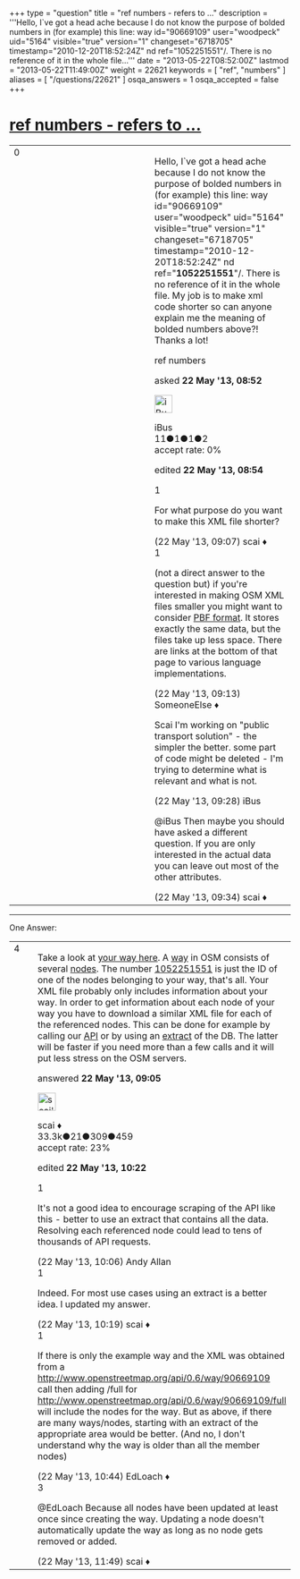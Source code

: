 +++
type = "question"
title = "ref numbers - refers to ..."
description = '''Hello, I`ve got a head ache because I do not know the purpose of bolded numbers in (for example) this line: way id=&quot;90669109&quot; user=&quot;woodpeck&quot; uid=&quot;5164&quot; visible=&quot;true&quot; version=&quot;1&quot; changeset=&quot;6718705&quot; timestamp=&quot;2010-12-20T18:52:24Z&quot; nd ref=&quot;1052251551&quot;/. There is no reference of it in the whole file...'''
date = "2013-05-22T08:52:00Z"
lastmod = "2013-05-22T11:49:00Z"
weight = 22621
keywords = [ "ref", "numbers" ]
aliases = [ "/questions/22621" ]
osqa_answers = 1
osqa_accepted = false
+++

<div class="headNormal">

# [ref numbers - refers to ...](/questions/22621/ref-numbers-refers-to)

</div>

<div id="main-body">

<div id="askform">

<table id="question-table" style="width:100%;">
<colgroup>
<col style="width: 50%" />
<col style="width: 50%" />
</colgroup>
<tbody>
<tr>
<td style="width: 30px; vertical-align: top"><div class="vote-buttons">
<span id="post-22621-upvote" class="ajax-command post-vote up" rel="nofollow" title="I like this post (click again to cancel)"> </span>
<div id="post-22621-score" class="post-score" title="current number of votes">
0
</div>
<span id="post-22621-downvote" class="ajax-command post-vote down" rel="nofollow" title="I dont like this post (click again to cancel)"> </span> <span id="favorite-mark" class="ajax-command favorite-mark" rel="nofollow" title="mark/unmark this question as favorite (click again to cancel)"> </span>
<div id="favorite-count" class="favorite-count">
&#10;</div>
</div></td>
<td><div id="item-right">
<div class="question-body">
<p>Hello, I`ve got a head ache because I do not know the purpose of bolded numbers in (for example) this line: way id="90669109" user="woodpeck" uid="5164" visible="true" version="1" changeset="6718705" timestamp="2010-12-20T18:52:24Z" nd ref="<strong>1052251551</strong>"/. There is no reference of it in the whole file. My job is to make xml code shorter so can anyone explain me the meaning of bolded numbers above?! Thanks a lot!</p>
</div>
<div id="question-tags" class="tags-container tags">
<span class="post-tag tag-link-ref" rel="tag" title="see questions tagged &#39;ref&#39;">ref</span> <span class="post-tag tag-link-numbers" rel="tag" title="see questions tagged &#39;numbers&#39;">numbers</span>
</div>
<div id="question-controls" class="post-controls">
&#10;</div>
<div class="post-update-info-container">
<div class="post-update-info post-update-info-user">
<p>asked <strong>22 May '13, 08:52</strong></p>
<img src="https://secure.gravatar.com/avatar/73f692aea73bb1fa188bb9edf9fb64f9?s=32&amp;d=identicon&amp;r=g" class="gravatar" width="32" height="32" alt="iBus&#39;s gravatar image" />
<p><span>iBus</span><br />
<span class="score" title="11 reputation points">11</span><span title="1 badges"><span class="badge1">●</span><span class="badgecount">1</span></span><span title="1 badges"><span class="silver">●</span><span class="badgecount">1</span></span><span title="2 badges"><span class="bronze">●</span><span class="badgecount">2</span></span><br />
<span class="accept_rate" title="Rate of the user&#39;s accepted answers">accept rate:</span> <span title="iBus has no accepted answers">0%</span></p>
</div>
<div class="post-update-info post-update-info-edited">
<p><span> edited <strong>22 May '13, 08:54</strong> </span></p>
</div>
</div>
<div id="comments-container-22621" class="comments-container">
<span id="22623"></span>
<div id="comment-22623" class="comment">
<div id="post-22623-score" class="comment-score">
1
</div>
<div class="comment-text">
<p>For what purpose do you want to make this XML file shorter?</p>
</div>
<div id="comment-22623-info" class="comment-info">
<span class="comment-age">(22 May '13, 09:07)</span> <span class="comment-user userinfo">scai ♦</span>
</div>
</div>
<span id="22624"></span>
<div id="comment-22624" class="comment">
<div id="post-22624-score" class="comment-score">
1
</div>
<div class="comment-text">
<p>(not a direct answer to the question but) if you're interested in making OSM XML files smaller you might want to consider <a href="http://wiki.openstreetmap.org/wiki/PBF_Format">PBF format</a>. It stores exactly the same data, but the files take up less space. There are links at the bottom of that page to various language implementations.</p>
</div>
<div id="comment-22624-info" class="comment-info">
<span class="comment-age">(22 May '13, 09:13)</span> <span class="comment-user userinfo">SomeoneElse ♦</span>
</div>
</div>
<span id="22625"></span>
<div id="comment-22625" class="comment">
<div id="post-22625-score" class="comment-score">
&#10;</div>
<div class="comment-text">
<p>Scai I'm working on "public transport solution" - the simpler the better. some part of code might be deleted - I'm trying to determine what is relevant and what is not.</p>
</div>
<div id="comment-22625-info" class="comment-info">
<span class="comment-age">(22 May '13, 09:28)</span> <span class="comment-user userinfo">iBus</span>
</div>
</div>
<span id="22626"></span>
<div id="comment-22626" class="comment">
<div id="post-22626-score" class="comment-score">
&#10;</div>
<div class="comment-text">
<p><span>@iBus</span> Then maybe you should have asked a different question. If you are only interested in the actual data you can leave out most of the other attributes.</p>
</div>
<div id="comment-22626-info" class="comment-info">
<span class="comment-age">(22 May '13, 09:34)</span> <span class="comment-user userinfo">scai ♦</span>
</div>
</div>
</div>
<div id="comment-tools-22621" class="comment-tools">
&#10;</div>
<div class="clear">
&#10;</div>
<div id="comment-22621-form-container" class="comment-form-container">
&#10;</div>
<div class="clear">
&#10;</div>
</div></td>
</tr>
</tbody>
</table>

------------------------------------------------------------------------

<div class="tabBar">

<span id="sort-top"></span>

<div class="headQuestions">

One Answer:

</div>

</div>

<span id="22622"></span>

<div id="answer-container-22622" class="answer">

<table style="width:100%;">
<colgroup>
<col style="width: 50%" />
<col style="width: 50%" />
</colgroup>
<tbody>
<tr>
<td style="width: 30px; vertical-align: top"><div class="vote-buttons">
<span id="post-22622-upvote" class="ajax-command post-vote up" rel="nofollow" title="I like this post (click again to cancel)"> </span>
<div id="post-22622-score" class="post-score" title="current number of votes">
4
</div>
<span id="post-22622-downvote" class="ajax-command post-vote down" rel="nofollow" title="I dont like this post (click again to cancel)"> </span>
</div></td>
<td><div class="item-right">
<div class="answer-body">
<p>Take a look at <a href="http://www.openstreetmap.org/browse/way/90669109">your way here</a>. A <a href="http://wiki.openstreetmap.org/wiki/Way">way</a> in OSM consists of several <a href="http://wiki.openstreetmap.org/wiki/Node">nodes</a>. The number <a href="http://www.openstreetmap.org/browse/node/1052251551">1052251551</a> is just the ID of one of the nodes belonging to your way, that's all. Your XML file probably only includes information about your way. In order to get information about each node of your way you have to download a similar XML file for each of the referenced nodes. This can be done for example by calling our <a href="http://wiki.openstreetmap.org/wiki/API">API</a> or by using an <a href="http://wiki.openstreetmap.org/wiki/Planet.osm#Country_and_area_extracts">extract</a> of the DB. The latter will be faster if you need more than a few calls and it will put less stress on the OSM servers.</p>
</div>
<div class="answer-controls post-controls">
&#10;</div>
<div class="post-update-info-container">
<div class="post-update-info post-update-info-user">
<p>answered <strong>22 May '13, 09:05</strong></p>
<img src="https://secure.gravatar.com/avatar/52d3234f3be58156770e8a91d575bfbd?s=32&amp;d=identicon&amp;r=g" class="gravatar" width="32" height="32" alt="scai&#39;s gravatar image" />
<p><span>scai ♦</span><br />
<span class="score" title="33317 reputation points"><span>33.3k</span></span><span title="21 badges"><span class="badge1">●</span><span class="badgecount">21</span></span><span title="309 badges"><span class="silver">●</span><span class="badgecount">309</span></span><span title="459 badges"><span class="bronze">●</span><span class="badgecount">459</span></span><br />
<span class="accept_rate" title="Rate of the user&#39;s accepted answers">accept rate:</span> <span title="scai has 168 accepted answers">23%</span></p>
</div>
<div class="post-update-info post-update-info-edited">
<p><span> edited <strong>22 May '13, 10:22</strong> </span></p>
</div>
</div>
<div id="comments-container-22622" class="comments-container">
<span id="22627"></span>
<div id="comment-22627" class="comment">
<div id="post-22627-score" class="comment-score">
1
</div>
<div class="comment-text">
<p>It's not a good idea to encourage scraping of the API like this - better to use an extract that contains all the data. Resolving each referenced node could lead to tens of thousands of API requests.</p>
</div>
<div id="comment-22627-info" class="comment-info">
<span class="comment-age">(22 May '13, 10:06)</span> <span class="comment-user userinfo">Andy Allan</span>
</div>
</div>
<span id="22628"></span>
<div id="comment-22628" class="comment">
<div id="post-22628-score" class="comment-score">
1
</div>
<div class="comment-text">
<p>Indeed. For most use cases using an extract is a better idea. I updated my answer.</p>
</div>
<div id="comment-22628-info" class="comment-info">
<span class="comment-age">(22 May '13, 10:19)</span> <span class="comment-user userinfo">scai ♦</span>
</div>
</div>
<span id="22629"></span>
<div id="comment-22629" class="comment">
<div id="post-22629-score" class="comment-score">
1
</div>
<div class="comment-text">
<p>If there is only the example way and the XML was obtained from a <a href="http://www.openstreetmap.org/api/0.6/way/90669109">http://www.openstreetmap.org/api/0.6/way/90669109</a> call then adding /full for <a href="http://www.openstreetmap.org/api/0.6/way/90669109/full">http://www.openstreetmap.org/api/0.6/way/90669109/full</a> will include the nodes for the way. But as above, if there are many ways/nodes, starting with an extract of the appropriate area would be better. (And no, I don't understand why the way is older than all the member nodes)</p>
</div>
<div id="comment-22629-info" class="comment-info">
<span class="comment-age">(22 May '13, 10:44)</span> <span class="comment-user userinfo">EdLoach ♦</span>
</div>
</div>
<span id="22631"></span>
<div id="comment-22631" class="comment">
<div id="post-22631-score" class="comment-score">
3
</div>
<div class="comment-text">
<p><span>@EdLoach</span> Because all nodes have been updated at least once since creating the way. Updating a node doesn't automatically update the way as long as no node gets removed or added.</p>
</div>
<div id="comment-22631-info" class="comment-info">
<span class="comment-age">(22 May '13, 11:49)</span> <span class="comment-user userinfo">scai ♦</span>
</div>
</div>
</div>
<div id="comment-tools-22622" class="comment-tools">
&#10;</div>
<div class="clear">
&#10;</div>
<div id="comment-22622-form-container" class="comment-form-container">
&#10;</div>
<div class="clear">
&#10;</div>
</div></td>
</tr>
</tbody>
</table>

</div>

<div class="paginator-container-left">

</div>

</div>

</div>

